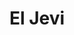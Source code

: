 ---
title: "El Jevi"
url: /ciudad-autonoma-de-buenos-aires/el-jevi-avenida-santa-fe/
shop: quiosco
---